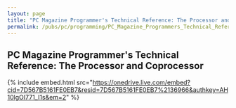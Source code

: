 ```yaml
---
layout: page
title: "PC Magazine Programmer's Technical Reference: The Processor and Coprocessor"
permalink: /pubs/pc/programming/PC_Magazine_Programmers_Technical_Reference/
---
```


PC Magazine Programmer's Technical Reference: The Processor and Coprocessor
---------------------------------------------------------------------------

{% include embed.html src="https://onedrive.live.com/embed?cid=7D567B5161FE0EB7&resid=7D567B5161FE0EB7%2136966&authkey=AH10lgOI771_I1s&em=2" %}
